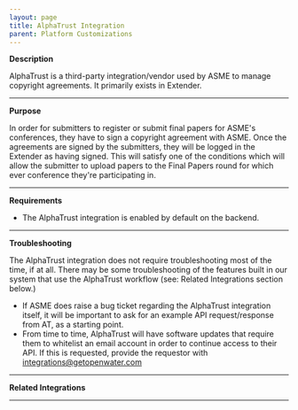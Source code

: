 ```yaml
---
layout: page
title: AlphaTrust Integration
parent: Platform Customizations
---
```


**Description**

AlphaTrust is a third-party integration/vendor used by ASME to manage copyright agreements. It primarily exists in Extender.

---

**Purpose**

In order for submitters to register or submit final papers for ASME's conferences, they have to sign a copyright agreement with ASME. Once the agreements are signed by the submitters, they will be logged in the Extender as having signed. This will satisfy one of the conditions which will allow the submitter to upload papers to the Final Papers round for which ever conference they're participating in.

---

**Requirements**

- The AlphaTrust integration is enabled by default on the backend.

---

**Troubleshooting**

The AlphaTrust integration does not require troubleshooting most of the time, if at all. There may be some troubleshooting of the features built in our system that use the AlphaTrust workflow (see: Related Integrations section below.)

   - If ASME does raise a bug ticket regarding the AlphaTrust integration itself, it will be important to ask for an example API request/response from AT, as a starting point. 
   - From time to time, AlphaTrust will have software updates that require them to whitelist an email account in order to continue access to their API. If this is requested, provide the requestor with integrations@getopenwater.com

---

**Related Integrations**

---
